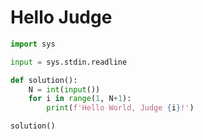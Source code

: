 # Hello Judge

```python
import sys

input = sys.stdin.readline

def solution():
    N = int(input())
    for i in range(1, N+1):
        print(f'Hello World, Judge {i}!')

solution()
```

